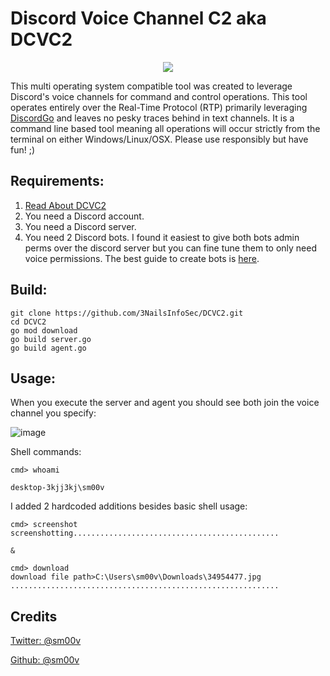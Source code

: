 # Discord Voice Channel C2 aka DCVC2
<p align="center">
  <img src="https://user-images.githubusercontent.com/34954477/234471867-71268973-ca35-472c-aca6-bc4142d04ed5.png">
</p>

This multi operating system compatible tool was created to leverage Discord's voice channels for command and control operations. This tool operates entirely over the Real-Time Protocol (RTP) primarily leveraging <a href ="https://stealthbits.com/stealthaudit-for-active-directory-product/(https://github.com/bwmarrin/discordgo)">DiscordGo</a> and leaves no pesky traces behind in text channels. It is a command line based tool meaning all operations will occur strictly from the terminal on either Windows/Linux/OSX. Please use responsibly but have fun! ;)

## Requirements:
1. <a href ="https://www.3nailsinfosec.com/post/using-discord-s-voice-channel-for-c2-operations">Read About DCVC2</a>
2. You need a Discord account.
3. You need a Discord server.
4. You need 2 Discord bots. I found it easiest to give both bots admin perms over the discord server but you can fine tune them to only need voice permissions. The best guide to create bots is <a href ="https://discordpy.readthedocs.io/en/stable/discord.html">here</a>.

## Build:
```
git clone https://github.com/3NailsInfoSec/DCVC2.git
cd DCVC2
go mod download
go build server.go
go build agent.go
```
## Usage: 
When you execute the server and agent you should see both join the voice channel you specify:

![image](https://user-images.githubusercontent.com/34954477/234415119-662ecfb1-b38e-4a58-839b-3718f9017333.png)

Shell commands:
```
cmd> whoami

desktop-3kjj3kj\sm00v
```
I added 2 hardcoded additions besides basic shell usage:
```
cmd> screenshot
screenshotting..............................................

&

cmd> download
download file path>C:\Users\sm00v\Downloads\34954477.jpg
............................................................
```
## Credits
<a href ="https://twitter.com/sm00v">Twitter: @sm00v</a>

<a href ="https://github.com/sm00v">Github: @sm00v</a>
